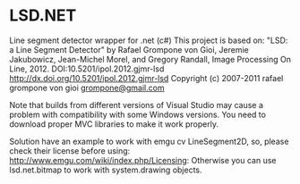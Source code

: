 # LSD.NET
Line segment detector wrapper for .net (c#)
This project is based on: "LSD: a Line Segment Detector" by Rafael Grompone von Gioi,
Jeremie Jakubowicz, Jean-Michel Morel, and Gregory Randall,
Image Processing On Line, 2012. DOI:10.5201/ipol.2012.gjmr-lsd
http://dx.doi.org/10.5201/ipol.2012.gjmr-lsd
Copyright (c) 2007-2011 rafael grompone von gioi <grompone@gmail.com>

Note that builds from different versions of Visual Studio may cause a problem with compatibility with some Windows versions. You need to download proper MVC libraries to make it work properly.

Solution have an example to work with emgu cv LineSegment2D, so, please check their license before using: http://www.emgu.com/wiki/index.php/Licensing:
Otherwise you can use lsd.net.bitmap to work with system.drawing objects.


